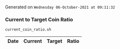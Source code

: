 Generated on `Wednesday 06-October-2021 at 09:11:32`

### Current to Target Coin Ratio
`current_coin_ratio.sh`

Date|Current|Target|Ratio
---|---|---|---
